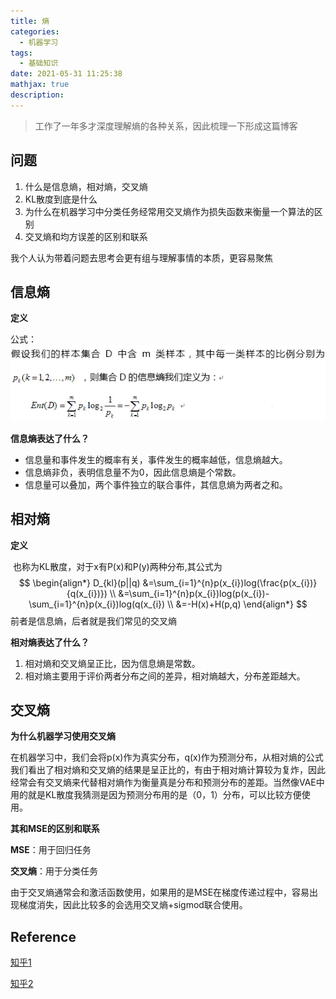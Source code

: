 ```yaml
---
title: 熵
categories:
  - 机器学习
tags:
  - 基础知识
date: 2021-05-31 11:25:38
mathjax: true
description:
---
```


> 工作了一年多才深度理解熵的各种关系，因此梳理一下形成这篇博客

## 问题

1. 什么是信息熵，相对熵，交叉熵
2. KL散度到底是什么
3. 为什么在机器学习中分类任务经常用交叉熵作为损失函数来衡量一个算法的区别
4. 交叉熵和均方误差的区别和联系

我个人认为带着问题去思考会更有组与理解事情的本质，更容易聚焦

## 信息熵

**定义**

公式：![shang](/images/shang.webp)

**信息熵表达了什么？**

- 信息量和事件发生的概率有关，事件发生的概率越低，信息熵越大。
- 信息熵非负，表明信息量不为0，因此信息熵是个常数。
- 信息量可以叠加，两个事件独立的联合事件，其信息熵为两者之和。

## 相对熵

**定义**

​	也称为KL散度，对于x有P(x)和P(y)两种分布,其公式为
$$
\begin{align*}
 D_{kl}(p||q) &=\sum_{i=1}^{n}p(x_{i})log(\frac{p(x_{i})}{q(x_{i})})  \\ 
 &=\sum_{i=1}^{n}p(x_{i})log(p(x_{i})-\sum_{i=1}^{n}p(x_{i})log(q(x_{i}) \\
 &=-H(x)+H(p,q)
\end{align*}
$$
前者是信息熵，后者就是我们常见的交叉熵

**相对熵表达了什么？**

1. 相对熵和交叉熵呈正比，因为信息熵是常数。
2. 相对熵主要用于评价两者分布之间的差异，相对熵越大，分布差距越大。

## 交叉熵

**为什么机器学习使用交叉熵**

在机器学习中，我们会将p(x)作为真实分布，q(x)作为预测分布，从相对熵的公式我们看出了相对熵和交叉熵的结果是呈正比的，有由于相对熵计算较为复炸，因此经常会有交叉熵来代替相对熵作为衡量真是分布和预测分布的差距。当然像VAE中用的就是KL散度我猜测是因为预测分布用的是（0，1）分布，可以比较方便使用。

**其和MSE的区别和联系**

**MSE**：用于回归任务

**交叉熵**：用于分类任务

由于交叉熵通常会和激活函数使用，如果用的是MSE在梯度传递过程中，容易出现梯度消失，因此比较多的会选用交叉熵+sigmod联合使用。

## Reference

[知乎1](https://zhuanlan.zhihu.com/p/70804197)

[知乎2](https://zhuanlan.zhihu.com/p/149186719)

